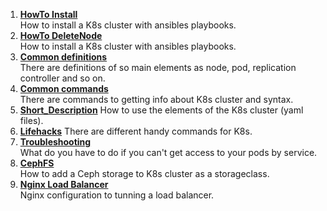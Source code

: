 1. __[HowTo Install](https://github.com/opercoder/Kubernetes/blob/main/HowTo_Install.md)__  
How to install a K8s cluster with ansibles playbooks.
1. __[HowTo DeleteNode](https://github.com/opercoder/Kubernetes/blob/main/HowTo_Delete.md)__  
How to install a K8s cluster with ansibles playbooks.
2. __[Common definitions](https://github.com/opercoder/Kubernetes/blob/main/Common%20definitions.md)__  
There are definitions of so main elements as node, pod, replication controller and so on.
1. __[Common commands](https://github.com/opercoder/Kubernetes/blob/main/Common_commands.md)__  
There are commands to getting info about K8s cluster and syntax.
1. __[Short_Description](https://github.com/opercoder/Kubernetes/tree/main/Short_Description)__
How to use the elements of the K8s cluster (yaml files).
1. __[Lifehacks](https://github.com/opercoder/Kubernetes/blob/main/Lifehacks.md)__
There are different handy commands for K8s.
1. __[Troubleshooting](https://github.com/opercoder/Kubernetes/blob/main/Troubleshooting.md)__  
What do you have to do if you can't get access to your pods by service.
1. __[CephFS](https://github.com/opercoder/Kubernetes/blob/main/CephFS.md)__  
How to add a Ceph storage to K8s cluster as a storageclass.
1. __[Nginx Load Balancer](https://github.com/opercoder/Kubernetes/blob/main/Nginx%20Load%20Balancer.md)__  
Nginx configuration to tunning a load balancer.
